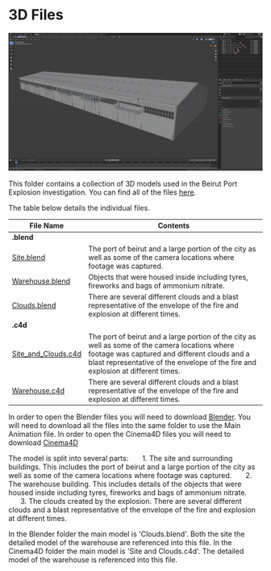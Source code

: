 # 3D Files

![Image of Warehouse](img/warehouse.jpg)

This folder contains a collection of 3D models used in the Beirut Port Explosion investigation.
You can find all of the files [here](https://www.).

The table below details the individual files.

| File Name | Contents |
|---|---|
|**.blend**|
| [Site.blend](https://datasheet-sources.ams3.digitaloceanspaces.com/beirut_models/Blender/Site.blend) | The port of beirut and a large portion of the city as well as some of the camera locations where footage was captured. |
| [Warehouse.blend](https://datasheet-sources.ams3.digitaloceanspaces.com/beirut_models/Blender/Warehouse.blend) | Objects that were housed inside including tyres, fireworks and bags of ammonium nitrate. |
| [Clouds.blend](https://datasheet-sources.ams3.digitaloceanspaces.com/beirut_models/Blender/Clouds.blend) | There are several different clouds and a blast representative of the envelope of the fire and explosion at different times. |
|**.c4d**|
| [Site_and_Clouds.c4d](https://datasheet-sources.ams3.digitaloceanspaces.com/beirut_models/C4D/Site_and_Clouds.c4d) | The port of beirut and a large portion of the city as well as some of the camera locations where footage was captured and different clouds and a blast representative of the envelope of the fire and explosion at different times. |
| [Warehouse.c4d](https://datasheet-sources.ams3.digitaloceanspaces.com/beirut_models/C4D/Warehouse.c4d) | There are several different clouds and a blast representative of the envelope of the fire and explosion at different times. |

In order to open the Blender files you will need to download [Blender](https://www.blender.org/download/).  You will need to download all the files into the same folder to use the Main Animation file.
In order to open the Cinema4D files you will need to download [Cinema4D](https://www.maxon.net/en/cinema-4d)

The model is split into several parts:
&nbsp;&nbsp;&nbsp;&nbsp;&nbsp;&nbsp;1. The site and surrounding buildings.  This includes the port of beirut and a large portion of the city as well as some of the camera locations where footage was captured.
&nbsp;&nbsp;&nbsp;&nbsp;&nbsp;&nbsp;2. The warehouse building.  This includes details of the objects that were housed inside including tyres, fireworks and bags of ammonium nitrate.
&nbsp;&nbsp;&nbsp;&nbsp;&nbsp;&nbsp;3. The clouds created by the explosion.  There are several different clouds and a blast representative of the envelope of the fire and explosion at different times.

In the Blender folder the main model is 'Clouds.blend'.  Both the site the detailed model of the warehouse are referenced into this file.
In the Cinema4D folder the main model is 'Site and Clouds.c4d'.  The detailed model of the warehouse is referenced into this file.